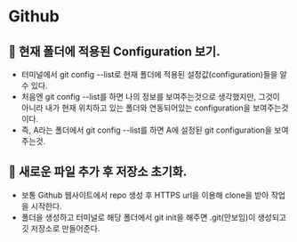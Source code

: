 # Github

## 🍎 현재 폴더에 적용된 Configuration 보기.
- 터미널에서 git config --list로 현재 폴더에 적용된 설정값(configuration)들을 알 수 있다.
- 처음엔 git config --list를 하면 나의 정보를 보여주는것으로 생각했지만, 그것이 아니라 내가 현재 위치하고 있는 폴더와 연동되어있는 configuration을 보여주는것이다.
- 즉, A라는 폴더에서 git config --list를 하면 A에 설정된 git configuration을 보여주는것.

## 🍎 새로운 파일 추가 후 저장소 초기화.
- 보통 Github 웹사이트에서 repo 생성 후 HTTPS url을 이용해 clone을 받아 작업을 시작한다.
- 폴더을 생성하고 터미널로 해당 폴더에서 git init을 해주면 .git(안보임)이 생성되고 깃 저장소로 만들어준다.


